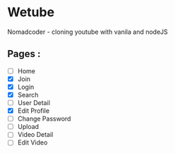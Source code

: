 # Wetube

Nomadcoder - cloning youtube with vanila and nodeJS

## Pages :

- [ ] Home
- [x] Join
- [x] Login
- [x] Search 
- [ ] User Detail
- [x] Edit Profile
- [ ] Change Password
- [ ] Upload
- [ ] Video Detail
- [ ] Edit Video

